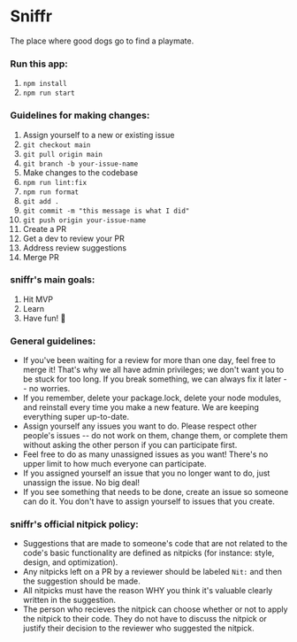 # Sniffr

The place where good dogs go to find a playmate.

### Run this app:

1. `npm install`
2. `npm run start`

### Guidelines for making changes:

1. Assign yourself to a new or existing issue
2. `git checkout main`
3. `git pull origin main`
4. `git branch -b your-issue-name`
5. Make changes to the codebase
6. `npm run lint:fix`
7. `npm run format`
8. `git add .`
9. `git commit -m "this message is what I did"`
10. `git push origin your-issue-name`
11. Create a PR
12. Get a dev to review your PR
13. Address review suggestions
14. Merge PR

### sniffr's main goals: 
1. Hit MVP
2. Learn
3. Have fun! 🥳

### General guidelines:

- If you've been waiting for a review for more than one day, feel free to merge it! That's why we all have admin privileges; we don't want you to be stuck for too long. If you break something, we can always fix it later -- no worries.
- If you remember, delete your package.lock, delete your node modules, and reinstall every time you make a new feature. We are keeping everything super up-to-date.
- Assign yourself any issues you want to do. Please respect other people's issues -- do not work on them, change them, or complete them without asking the other person if you can participate first.
- Feel free to do as many unassigned issues as you want! There's no upper limit to how much everyone can participate.
- If you assigned yourself an issue that you no longer want to do, just unassign the issue. No big deal!
- If you see something that needs to be done, create an issue so someone can do it. You don't have to assign yourself to issues that you create.

### sniffr's official nitpick policy:

- Suggestions that are made to someone's code that are not related to the code's basic functionality are defined as nitpicks (for instance: style, design, and optimization).
- Any nitpicks left on a PR by a reviewer should be labeled `Nit:` and then the suggestion should be made.
- All nitpicks must have the reason WHY you think it's valuable clearly written in the suggestion.
- The person who recieves the nitpick can choose whether or not to apply the nitpick to their code. They do not have to discuss the nitpick or justify their decision to the reviewer who suggested the nitpick.
